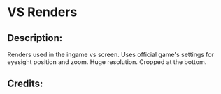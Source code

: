 # VS Renders

## Description: 

Renders used in the ingame vs screen. Uses official game's settings for eyesight position and zoom. Huge resolution. Cropped at the bottom.

## Credits: 




